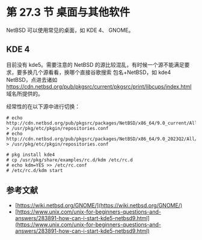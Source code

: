 # 第 27.3 节 桌面与其他软件

NetBSD 可以使用常见的桌面，如 KDE 4、 GNOME。


## KDE 4

目前没有 kde5。需要注意的 NetBSD 的源比较混乱，有时候一个源不能满足要求，要多换几个源看看，换哪个直接谷歌搜索 包名+NetBSD，如 kde4 NetBSD，点进去诸如 <https://cdn.netbsd.org/pub/pkgsrc/current/pkgsrc/print/libcups/index.html> 域名所提供的。

经常性的在以下源中进行切换：

```
# echo http://cdn.netbsd.org/pub/pkgsrc/packages/NetBSD/x86_64/9.0_current/All/  > /usr/pkg/etc/pkgin/repositories.conf
# echo http://cdn.netbsd.org/pub/pkgsrc/packages/NetBSD/x86_64/9.0_2023Q2/All/  > /usr/pkg/etc/pkgin/repositories.conf
```

```
# pkg install kde4
# cp /usr/pkg/share/examples/rc.d/kdm /etc/rc.d
# echo kdm=YES >> /etc/rc.conf
# /etc/rc.d/kdm start
```


## 参考文献

- [https://wiki.netbsd.org/GNOME/](https://wiki.netbsd.org/GNOME/)
- [https://www.unix.com/unix-for-beginners-questions-and-answers/283891-how-can-i-start-kde5-netbsd9.html](https://www.unix.com/unix-for-beginners-questions-and-answers/283891-how-can-i-start-kde5-netbsd9.html)
